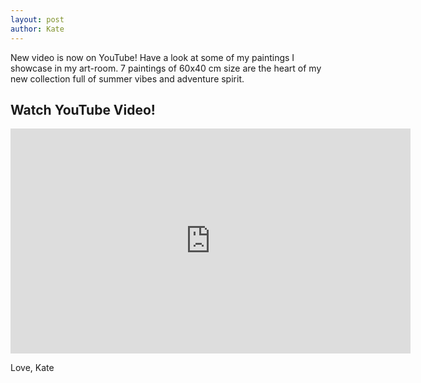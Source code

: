 ```yaml
---
layout: post
author: Kate
---
```



New video is now on YouTube! Have a look at some of my paintings I showcase in my art-room. 7 paintings of 60x40 cm size are the heart of my new collection full of summer vibes and adventure spirit.

<div class="section">
    <h2 class="subtitle is-5">Watch YouTube Video!</h2>
    <!-- <figure class="image is-16by9"> -->
        <iframe width="640" height="360" src="https://www.youtube.com/embed/r4PG86hKbeg" frameborder="0" allow="accelerometer; autoplay; clipboard-write; encrypted-media; gyroscope; picture-in-picture" allowfullscreen></iframe>
    <!-- </figure> -->
</div>

Love, Kate